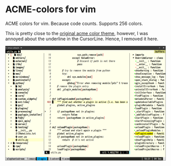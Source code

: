 # ACME-colors for vim

ACME colors for vim. Because code counts. Supports 256 colors.

This is pretty close to the [original acme color theme](https://github.com/plan9-for-vimspace/acme-colors), however, I was annoyed about the underline in the CursorLine. Hence, I removed it here.

![screenshot](assets/acme_example_screeny.png)

